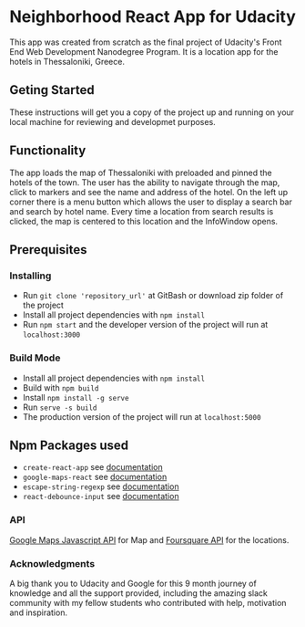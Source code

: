 # Neighborhood React App for Udacity 
This app was created from scratch as the final project of Udacity's Front End Web Development Nanodegree Program. It is a location app for the hotels in Thessaloniki, Greece.
## Geting Started
These instructions will get you a copy of the project up and running on your local machine for reviewing and developmet purposes. 
## Functionality 
The app loads the map of Thessaloniki with preloaded and pinned the hotels of the town. The user has the ability to navigate through the map, click to markers and see the name and address of the hotel. On the left up corner there is a menu button which allows the user to display a search bar and search by hotel name. Every time a location from search results is clicked, the map is centered to this location and the InfoWindow opens. 
## Prerequisites
### Installing
- Run ```git clone 'repository_url'``` at GitBash or download zip folder of the project
- Install all project dependencies with ```npm install```
- Run ```npm start``` and the developer version of the project will run at ```localhost:3000```
### Build Mode
- Install all project dependencies with ```npm install```
- Build with ```npm build```
- Install ```npm install -g serve```
- Run ```serve -s build```
- The production version of the project will run at ```localhost:5000```

## Npm Packages used
- ```create-react-app``` see [documentation](https://github.com/facebook/create-react-app)
- ```google-maps-react``` see [documentation](https://github.com/fullstackreact/google-maps-react)
- ```escape-string-regexp``` see [documentation](https://www.npmjs.com/package/escape-string-regexp)
- ```react-debounce-input``` see [documentation](https://www.npmjs.com/package/react-debounce-input)

### API
[Google Maps Javascript API](https://developers.google.com/maps/documentation/) for Map and [Foursquare API](https://developer.foursquare.com/docs) for the locations.

### Acknowledgments
A big thank you to Udacity and Google for this 9 month journey of knowledge and all the support provided, including the amazing slack community with my fellow students who contributed with help, motivation and inspiration. 
